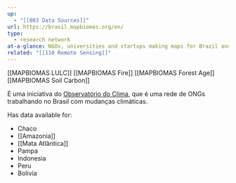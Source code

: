 ```yaml
---
up:
  - "[[003 Data Sources]]"
url: https://brasil.mapbiomas.org/en/
type:
  - research network
at-a-glance: NGOs, universities and startups making maps for Brazil and beyond.
related: "[[110 Remote Sensing]]"
---
```

[[MAPBIOMAS LULC]]
[[MAPBIOMAS Fire]]
[[MAPBIOMAS Forest Age]]
[[MAPBIOMAS Soil Carbon]]

É uma iniciativa do [Observatório do Clima](https://www.oc.eco.br/en/), que é uma rede de ONGs trabalhando no Brasil com mudanças climáticas.

Has data available for:
- Chaco
- [[Amazonia]]
- [[Mata Atlântica]]
- Pampa
- Indonesia
- Peru
- Bolivia
